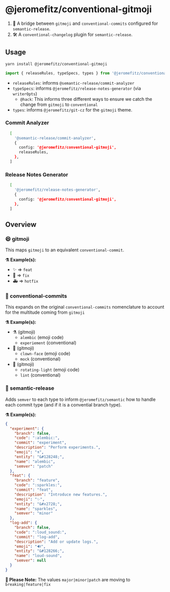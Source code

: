 # @jeromefitz/conventional-gitmoji

1. 🌉️ A bridge between `gitmoji` and `conventional-commits` configured for `semantic-release`.
2. 🛠️ A `conventional-changelog` plugin for `semantic-release`.

## Usage

```sh
yarn install @jeromefitz/conventional-gitmoji
```

```ts
import { releaseRules, typeSpecs, types } from '@jeromefitz/conventional-gitmoji`
```

- `releaseRules`: informs `@semantic-release/commit-analyzer`
- `typeSpecs`: informs `@jeromefitz/release-notes-generator` (via `writerOpts`)
  - `@hack`: This informs three different ways to ensure we catch the change from `gitmoji` to `conventional`
- `types`: informs `@jeromefitz/git-cz` for the `gitmoji` theme.

### Commit Analyzer

```sh
  [
    '@semantic-release/commit-analyzer',
    {
      config: '@jeromefitz/conventional-gitmoji',
      releaseRules,
    },
  ]
```

### Release Notes Generator

```sh
  [
    '@jeromefitz/release-notes-generator',
    {
      config: '@jeromefitz/conventional-gitmoji',
    },
  ]
```

## Overview

### 😄️ gitmoji

This maps `gitmoji` to an equivalent `conventional-commit`.

**⚗️ Example(s):**

- ✨️ => `feat`
- 🐛️ => `fix`
- 🚑️ => `hotfix`

### 📝️ conventional-commits

This expands on the original `conventional-commits` nomenclature to account for the multitude coming from `gitmoji`

**⚗️ Example(s):**

- ⚗️ (gitmoji)
  - `alembic` (emoji code)
  - `experiement` (conventional)
- 🤡️ (gitmoji)
  - `clown-face` (emoji code)
  - `mock` (conventional)
- 🚨️ (gitmoji)
  - `rotating-light` (emoji code)
  - `lint` (conventional)

### 🚀️ semantic-release

Adds `semver` to each type to inform `@jeromefitz/semantic` how to handle each commit type (and if it is a convential branch type).

**⚗️ Example(s):**

```json
{
  "experiment": {
    "branch": false,
    "code": ":alembic:",
    "commit": "experiment",
    "description": "Perform experiments.",
    "emoji": "⚗️",
    "entity": "&#128248;",
    "name": "alembic",
    "semver": "patch"
  },
  "feat": {
    "branch": "feature",
    "code": ":sparkles:",
    "commit": "feat",
    "description": "Introduce new features.",
    "emoji": "✨",
    "entity": "&#x2728;",
    "name": "sparkles",
    "semver": "minor"
  },
  "log-add": {
    "branch": false,
    "code": ":loud_sound:",
    "commit": "log-add",
    "description": "Add or update logs.",
    "emoji": "🔊",
    "entity": "&#128266;",
    "name": "loud-sound",
    "semver": null
  }
}
```

**📝️ Please Note:** The values `major|minor|patch` are moving to `breaking|feature|fix`
